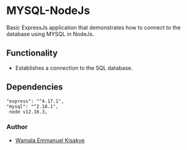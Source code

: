 # MYSQL-NodeJs
Basic ExpressJs application that demonstrates how to connect to the database using MYSQL in NodeJs.

## Functionality
- Establishes a connection to the SQL database.

## Dependencies
    "express": "^4.17.1",
    "mysql": "^2.18.1",
     node v12.16.3,


### Author
- [Wamala Emmanuel Kisakye]()
